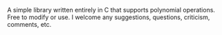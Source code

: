 A simple library written entirely in C that supports polynomial operations. Free to modify or use. I welcome any suggestions, questions, criticism, comments, etc.

